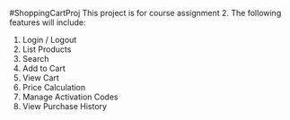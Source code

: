 #ShoppingCartProj
This project is for course assignment 2.
The following features will include:

1.	Login / Logout
2.	List Products
3.	Search
4.	Add to Cart
5.	View Cart
6.	Price Calculation
7.	Manage Activation Codes
8.	View Purchase History
